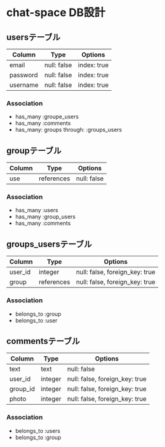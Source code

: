 # chat-space DB設計
## usersテーブル
|Column|Type|Options|
|------|----|-------|
|email|null: false|index: true|
|password|null: false|index: true|
|username|null: false|index: true|
### Association
- has_many :groupe_users
- has_many :comments
- has_many: groups through: :groups_users

## groupテーブル
|Column|Type|Options|
|------|----|-------|
|use|references|null: false
### Association
- has_many :users
- has_many :group_users
- has_many :comments

## groups_usersテーブル
|Column|Type|Options|
|------|----|-------|
|user_id|integer|null: false, foreign_key: true|
|group|references|null: false, foreign_key: true|
### Association
- belongs_to :group
- belongs_to :user

## commentsテーブル
|Column|Type|Options|
|------|----|-------|
|text|text|null: false|
|user_id|integer|null: false, foreign_key: true|
|group_id|integer|null: false, foreign_key: true|
|photo|integer|null: false, foreign_key: true|
### Association
- belongs_to :users
- belongs_to :group



